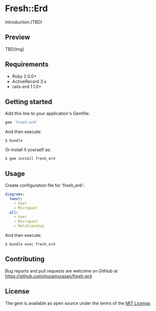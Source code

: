 # Fresh::Erd

Introduction.(TBD)

## Preview

TBD(img)

## Requirements

- Ruby 2.0.0+
- ActiveRecord 3.x
- rails-erd 1.1.0+


## Getting started

Add this line to your application's Gemfile:

```ruby
gem 'fresh-erd'
```

And then execute:

    $ bundle

Or install it yourself as:

    $ gem install fresh_erd

## Usage

Create configuration file for 'fresh_erd':

```yml
diagrams:
  tweet:
    - User
    - Micropost
  all:
    - User
    - Micropost
    - Relationship
```

And then execute:

    $ bundle exec fresh_erd

## Contributing

Bug reports and pull requests are welcome on GitHub at https://github.com/muramurasan/fresh-erd.


## License

The gem is available as open source under the terms of the [MIT License](http://opensource.org/licenses/MIT).
